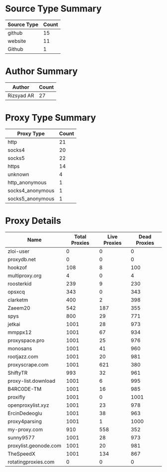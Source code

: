 # Source Type Summary

| Source Type | Count |
|-------------|-------|
| github | 15 |
| website | 11 |
| Github | 1 |


# Author Summary

| Author | Count |
|--------|-------|
| Rizsyad AR | 27 |


# Proxy Type Summary

| Proxy Type | Count |
|------------|-------|
| http | 21 |
| socks4 | 20 |
| socks5 | 22 |
| https | 14 |
| unknown | 4 |
| http_anonymous | 1 |
| socks4_anonymous | 1 |
| socks5_anonymous | 1 |


# Proxy Details

| Name | Total Proxies | Live Proxies | Dead Proxies |
|------|---------------|--------------|---------------|
| zloi-user | 0 | 0 | 0 |
| proxydb.net | 0 | 0 | 0 |
| hookzof | 108 | 8 | 100 |
| multiproxy.org | 4 | 0 | 4 |
| roosterkid | 239 | 9 | 230 |
| opsxcq | 343 | 0 | 343 |
| clarketm | 400 | 2 | 398 |
| Zaeem20 | 542 | 187 | 355 |
| spys | 800 | 29 | 771 |
| jetkai | 1001 | 28 | 973 |
| mmppx12 | 1001 | 67 | 934 |
| proxyspace.pro | 1001 | 25 | 976 |
| monosans | 1001 | 41 | 960 |
| rootjazz.com | 1001 | 20 | 981 |
| proxyscrape.com | 1001 | 621 | 380 |
| ShiftyTR | 993 | 32 | 961 |
| proxy-list.download | 1001 | 6 | 995 |
| B4RC0DE-TM | 1001 | 16 | 985 |
| proxifly | 1001 | 0 | 1001 |
| openproxylist.xyz | 1001 | 23 | 978 |
| ErcinDedeoglu | 1001 | 38 | 963 |
| proxy4parsing | 1001 | 1 | 1000 |
| my-proxy.com | 910 | 558 | 352 |
| sunny9577 | 1001 | 28 | 973 |
| proxylist.geonode.com | 1001 | 20 | 981 |
| TheSpeedX | 1001 | 134 | 867 |
| rotatingproxies.com | 0 | 0 | 0 |
